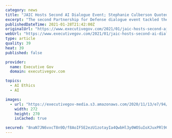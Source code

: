 ```yaml
---
category: news
title: "JAIC Hosts Second AI Dialogue Event; Stephanie Culberson Quoted"
excerpt: "The second Partnership for Defense dialogue event tackled the relevance of data and the application of ethics and safety measures within the AI product lifecycle, JAIC said Wednesday. Participants discussed their data readiness practices and analyzed various scenarios to validate key concerns and come up with approaches that could drive AI-based interoperability."
publishedDateTime: 2021-01-28T21:42:00Z
originalUrl: "https://www.executivegov.com/2021/01/jaic-hosts-second-ai-dialogue-event-stephanie-culberson-quoted/"
webUrl: "https://www.executivegov.com/2021/01/jaic-hosts-second-ai-dialogue-event-stephanie-culberson-quoted/"
type: article
quality: 39
heat: 39
published: false

provider:
  name: Executive Gov
  domain: executivegov.com

topics:
  - AI Ethics
  - AI

images:
  - url: "https://executivegov-media.s3.amazonaws.com/2020/11/13/e7/94/25/58/c6/67/a3/24/artificial_intelligence_20201019.png"
    width: 272
    height: 270
    isCached: true

secured: "8naN7JN6vxcT8n9D/f8AoIF5E2ezU1zotayIa4QwbHl3y0WOSuIoXJuxPRl9Ch2Npxwvess6irjALP2p5Bqv2efYEPIRTEEnhvtF16zoNHbySM1YiMqDvREbjIsGxQQ/2b5aqdqIlwSDV22+7G51WqGmJqwc1kI6RuZ3T5fspbbkBxM3anyvIPAsHt4bjF5gQ+RtHwEeMTrYKmlnLpiyQRC2Ko06L3XQfPRBBB9NIg6M9D0Gps3bJVrSRhu9bEDQEC6ZHbYu9Oz0H0wHLNZzB1mPMUmAEl2UX2nnaVt6vhlTBeOtvCAYvFKZ5p5tw6lLLdlJ0r9HRT4lsXzQxgoH1bxsF8T4XxGuryvnDKWJrJ8=;oJz8k6IJt0cB/UncxEPmaA=="
---
```


